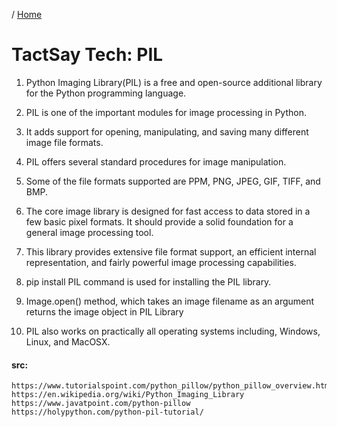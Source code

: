 / [Home](index.md)

# TactSay Tech: PIL


1. Python Imaging Library(PIL) is a free and open-source additional library for the Python programming language.

2. PIL is one of the important modules for image processing in Python.

3. It adds support for opening, manipulating, and saving many different image file formats.

4. PIL offers several standard procedures for image manipulation.

5. Some of the file formats supported are PPM, PNG, JPEG, GIF, TIFF, and BMP.

6. The core image library is designed for fast access to data stored in a few basic pixel formats. It should provide a solid foundation for a general image processing tool.

7. This library provides extensive file format support, an efficient internal representation, and fairly powerful image processing capabilities.

8. pip install PIL command is used for installing the PIL library.

9. Image.open() method, which takes an image filename as an argument returns the image object in PIL Library

10. PIL also works on practically all operating systems including, Windows, Linux, and MacOSX.

#### src:
```
https://www.tutorialspoint.com/python_pillow/python_pillow_overview.htm
https://en.wikipedia.org/wiki/Python_Imaging_Library
https://www.javatpoint.com/python-pillow
https://holypython.com/python-pil-tutorial/
```